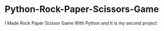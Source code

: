 # Python-Rock-Paper-Scissors-Game
I Made Rock Paper Scissor Game With Python and It is my second project
